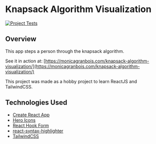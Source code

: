 # Knapsack Algorithm Visualization

[![Project Tests](https://github.com/MonicaG/knapsack-algorithm-visualization/actions/workflows/ci_cd.yml/badge.svg)](https://github.com/MonicaG/knapsack-algorithm-visualization/actions/workflows/ci_cd.yml)

## Overview 
This app steps a person through the knapsack algorithm. 

See it in action at: [https://monicagranbois.com/knapsack-algorithm-visualization/](https://monicagranbois.com/knapsack-algorithm-visualization/)

This project was made as a hobby project to learn ReactJS and TailwindCSS.

## Technologies Used

* [Create React App](https://create-react-app.dev/)
* [Hero Icons](https://heroicons.com/)
* [React Hook Form](https://react-hook-form.com/)
* [react-syntax-highlighter](https://github.com/react-syntax-highlighter/react-syntax-highlighter)
* [TailwindCSS](https://tailwindcss.com/)
